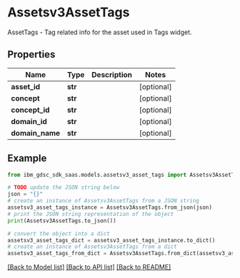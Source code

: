 # Assetsv3AssetTags

AssetTags - Tag related info for the asset used in Tags widget.

## Properties

Name | Type | Description | Notes
------------ | ------------- | ------------- | -------------
**asset_id** | **str** |  | [optional] 
**concept** | **str** |  | [optional] 
**concept_id** | **str** |  | [optional] 
**domain_id** | **str** |  | [optional] 
**domain_name** | **str** |  | [optional] 

## Example

```python
from ibm_gdsc_sdk_saas.models.assetsv3_asset_tags import Assetsv3AssetTags

# TODO update the JSON string below
json = "{}"
# create an instance of Assetsv3AssetTags from a JSON string
assetsv3_asset_tags_instance = Assetsv3AssetTags.from_json(json)
# print the JSON string representation of the object
print(Assetsv3AssetTags.to_json())

# convert the object into a dict
assetsv3_asset_tags_dict = assetsv3_asset_tags_instance.to_dict()
# create an instance of Assetsv3AssetTags from a dict
assetsv3_asset_tags_from_dict = Assetsv3AssetTags.from_dict(assetsv3_asset_tags_dict)
```
[[Back to Model list]](../README.md#documentation-for-models) [[Back to API list]](../README.md#documentation-for-api-endpoints) [[Back to README]](../README.md)


